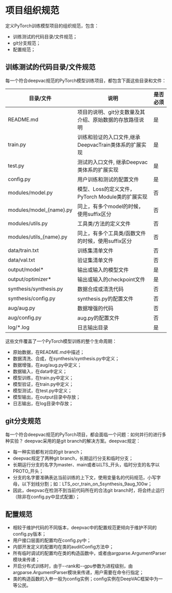 # 项目组织规范
定义PyTorch训练模型项目的组织规范，包含：
- 训练测试的代码目录/文件规范；
- git分支规范；
- 配置规范；

## 训练测试的代码目录/文件规范
每一个符合deepvac规范的PyTorch模型训练项目，都包含下面这些目录和文件：

|  目录/文件   |  说明   | 是否必须  |
|--------------|---------|---------|
|README.md     |项目的说明、git分支数量及其介绍、原始数据的存放路径说明 | 是 |
|train.py      |训练和验证的入口文件,继承DeepvacTrain类体系的扩展实现| 是 |
|test.py       |测试的入口文件, 继承Deepvac类体系的扩展实现| 是 |
|config.py     |用户训练和测试的配置文件| 是 |
|modules/model.py | 模型、Loss的定义文件，PyTorch Module类的扩展实现|否 |
|modules/model_{name}.py | 同上，有多个model的时候，使用suffix区分|否 |
|modules/utils.py | 工具类/方法的定义文件|否 |
|modules/utils_{name}.py | 同上，有多个工具类/函数文件的时候，使用suffix区分|否 |
|data/train.txt | 训练集清单文件|否 |
|data/val.txt   | 验证集清单文件|否 |
|output/model*  | 输出或输入的模型文件 |是 |
|output/optimizer* | 输出或输入的checkpoint文件 |是 |
|synthesis/synthesis.py| 数据合成或清洗代码|否 |
|synthesis/config.py|synthesis.py的配置文件|否 |
|aug/aug.py|数据增强的代码|否 |
|aug/config.py|aug.py的配置文件|否 |
|log/*.log    |日志输出目录   |是 |

这些文件覆盖了一个PyTorch模型训练的整个生命周期：
- 原始数据，在README.md中描述；
- 数据清洗、合成，在synthesis/synthesis.py中定义；
- 数据增强，在aug/aug.py中定义；
- 数据输入，在data中定义；
- 模型训练，在train.py中定义；
- 模型验证，在train.py中定义；
- 模型测试，在test.py中定义；
- 模型输出，在output目录中存放；
- 日志输出，在log目录中存放；

## git分支规范
每一个符合deepvac规范的PyTorch项目，都会面临一个问题：如何并行的进行多种实验？
deepvac采用的是git branch的解决方案。deepvac规定：
- 每一种实验都有对应的git branch；
- deepvac规定了两种git branch，长期运行分支和临时分支；
- 长期运行分支的名字为master、main或者以LTS_开头，临时分支的名字以PROTO_开头；
- 分支的名字要准确表达当前训练的上下文，使用变量名的代码规范，小写字母，以下划线分割；如：LTS_ocr_train_on_5synthesis_9aug_100w；
- 因此，deepvac在检测不到当前代码所在的合法git branch时，将会终止运行（除非在config.py中显式配置）；


## 配置规范
- 相较于维护代码的不同版本，deepvac中的配置规范更倾向于维护不同的config.py版本；
- 用户接口层面的配置均在config.py中；
- 内部开发定义的配置均在类的auditConfig方法中；
- 所有临时调试的配置均在类的构造函数中，或者由argparse.ArgumentParser模块来传递；
- 开启分布式训练时，由于--rank和--gpu参数为进程级别，由argparse.ArgumentParser模块来传递，用户需要在命令行指定；
- 类的构造函数的入参一般为config实例；config实例在DeepVAC框架中为一等公民。